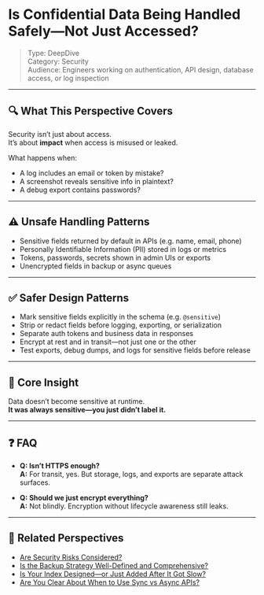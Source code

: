 # Is Confidential Data Being Handled Safely—Not Just Accessed?

> Type: DeepDive  
> Category: Security  
> Audience: Engineers working on authentication, API design, database access, or log inspection

---

## 🔍 What This Perspective Covers

Security isn’t just about access.  
It’s about **impact** when access is misused or leaked.

What happens when:

- A log includes an email or token by mistake?  
- A screenshot reveals sensitive info in plaintext?  
- A debug export contains passwords?

---

## ⚠️ Unsafe Handling Patterns

- Sensitive fields returned by default in APIs (e.g. name, email, phone)  
- Personally Identifiable Information (PII) stored in logs or metrics  
- Tokens, passwords, secrets shown in admin UIs or exports  
- Unencrypted fields in backup or async queues

---

## ✅ Safer Design Patterns

- Mark sensitive fields explicitly in the schema (e.g. `@sensitive`)  
- Strip or redact fields before logging, exporting, or serialization  
- Separate auth tokens and business data in responses  
- Encrypt at rest and in transit—not just one or the other  
- Test exports, debug dumps, and logs for sensitive fields before release

---

## 🧠 Core Insight

Data doesn’t become sensitive at runtime.  
**It was always sensitive—you just didn’t label it.**

---

## ❓ FAQ

- **Q: Isn’t HTTPS enough?**  
  **A:** For transit, yes. But storage, logs, and exports are separate attack surfaces.

- **Q: Should we just encrypt everything?**  
  **A:** Not blindly. Encryption without lifecycle awareness still leaks.

---

## 🔗 Related Perspectives

- [Are Security Risks Considered?](../non-functional/security-risks.md)
- [Is the Backup Strategy Well-Defined and Comprehensive?](../availability/backup-strategy.md)
- [Is Your Index Designed—or Just Added After It Got Slow?](../data/index-design.md)
- [Are You Clear About When to Use Sync vs Async APIs?](../api/sync-vs-async-boundaries.md)
